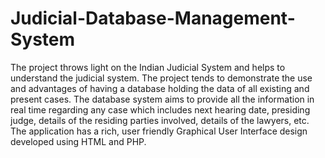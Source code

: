 # Judicial-Database-Management-System
The project throws light on the Indian Judicial System and helps to understand the judicial system. The project tends to demonstrate the use and advantages of having a database holding the data of all existing and present cases. The database system aims to provide all the information in real time regarding any case which includes next hearing date, presiding judge, details of the residing parties involved, details of the lawyers, etc. The application has a rich, user friendly Graphical User Interface design developed using HTML and PHP. 
